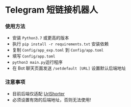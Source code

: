 # Telegram 短链接机器人
### 使用方法
- 安装 `Python3.7` 或更高的版本
- 执行 `pip install -r requirements.txt` 安装依赖
- 复制 `Config/app_exp.toml` 到 `Config/app.toml`
- 填写 `Config/app.toml`
- `python3 main.py`运行程序
- 在 Bot 聊天页面发送 `/setdefault [URL]` 设置默认后端地址


### 注意事项
- 目前后端仅适配 [UrlShorter](https://github.com/soxft/UrlShorter/wiki/API)
- 必须设置有效的后端地址，否则无法使用!